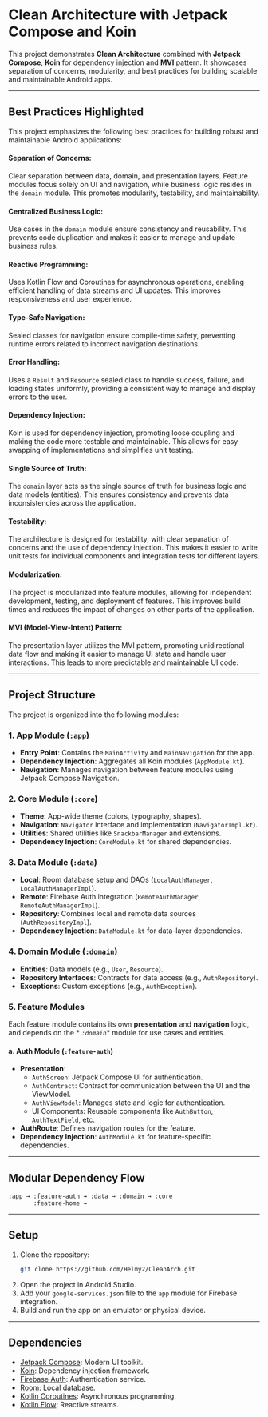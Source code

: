 # Clean Architecture with Jetpack Compose and Koin

This project demonstrates **Clean Architecture** combined with **Jetpack Compose**, **Koin** for
dependency injection and **MVI** pattern. It showcases separation of concerns, modularity, and best
practices for building scalable and maintainable Android apps.

---

## Best Practices Highlighted

This project emphasizes the following best practices for building robust and maintainable Android
applications:

#### Separation of Concerns:

Clear separation between data, domain, and presentation layers. Feature modules focus solely on UI
and navigation, while business logic resides in the `domain`
module. This promotes modularity, testability, and maintainability.

#### Centralized Business Logic:

Use cases in the `domain` module ensure consistency and reusability. This prevents code duplication
and makes it easier to manage and update business rules.

#### Reactive Programming:

Uses Kotlin Flow and Coroutines for asynchronous operations, enabling
efficient handling of data streams and UI updates. This improves responsiveness and user
experience.

#### Type-Safe Navigation:

Sealed classes for navigation ensure compile-time safety, preventing
runtime errors related to incorrect navigation destinations.

#### Error Handling:

Uses a `Result` and `Resource` sealed class to handle success, failure, and loading states
uniformly, providing a consistent way to manage and display errors to the user.

#### Dependency Injection:

Koin is used for dependency injection, promoting loose coupling and
making the code more testable and maintainable. This allows for easy swapping of implementations
and simplifies unit testing.

#### Single Source of Truth:

The `domain` layer acts as the single source of truth for business
logic and data models (entities). This ensures consistency and prevents data inconsistencies
across the application.

#### Testability:

The architecture is designed for testability, with clear separation of concerns
and the use of dependency injection. This makes it easier to write unit tests for individual
components and integration tests for different layers.

#### Modularization:

The project is modularized into feature modules, allowing for independent
development, testing, and deployment of features. This improves build times and reduces the impact
of changes on other parts of the application.

#### MVI (Model-View-Intent) Pattern:

The presentation layer utilizes the MVI pattern,
promoting
unidirectional data flow and making it easier to manage UI state and handle user interactions.
This leads to more predictable and maintainable UI code.

---

## Project Structure

The project is organized into the following modules:

### 1. **App Module (`:app`)**

- **Entry Point**: Contains the `MainActivity` and `MainNavigation` for the app.
- **Dependency Injection**: Aggregates all Koin modules (`AppModule.kt`).
- **Navigation**: Manages navigation between feature modules using Jetpack Compose Navigation.

### 2. **Core Module (`:core`)**

- **Theme**: App-wide theme (colors, typography, shapes).
- **Navigation**: `Navigator` interface and implementation (`NavigatorImpl.kt`).
- **Utilities**: Shared utilities like `SnackbarManager` and extensions.
- **Dependency Injection**: `CoreModule.kt` for shared dependencies.

### 3. **Data Module (`:data`)**

- **Local**: Room database setup and DAOs (`LocalAuthManager`, `LocalAuthManagerImpl`).
- **Remote**: Firebase Auth integration (`RemoteAuthManager`, `RemoteAuthManagerImpl`).
- **Repository**: Combines local and remote data sources (`AuthRepositoryImpl`).
- **Dependency Injection**: `DataModule.kt` for data-layer dependencies.

### 4. **Domain Module (`:domain`)**

- **Entities**: Data models (e.g., `User`, `Resource`).
- **Repository Interfaces**: Contracts for data access (e.g., `AuthRepository`).
- **Exceptions**: Custom exceptions (e.g., `AuthException`).

### 5. **Feature Modules**

Each feature module contains its own **presentation** and **navigation** logic, and depends on the *
*`:domain`** module for use cases and entities.

#### **a. Auth Module (`:feature-auth`)**

- **Presentation**:
    - `AuthScreen`: Jetpack Compose UI for authentication.
    - `AuthContract`: Contract for communication between the UI and the ViewModel.
    - `AuthViewModel`: Manages state and logic for authentication.
    - UI Components: Reusable components like `AuthButton`, `AuthTextField`, etc.
- **AuthRoute**: Defines navigation routes for the feature.
- **Dependency Injection**: `AuthModule.kt` for feature-specific dependencies.

---

## Modular Dependency Flow

```
:app → :feature-auth → :data → :domain → :core
       :feature-home → 
```

---

## Setup

1. Clone the repository:
    ```bash
    git clone https://github.com/Helmy2/CleanArch.git
    ```
2. Open the project in Android Studio.
3. Add your `google-services.json` file to the `app` module for Firebase integration.
4. Build and run the app on an emulator or physical device.

---

## Dependencies

- [Jetpack Compose](https://developer.android.com/jetpack/compose): Modern UI toolkit.
- [Koin](https://insert-koin.io/): Dependency injection framework.
- [Firebase Auth](https://firebase.google.com/docs/auth): Authentication service.
- [Room](https://developer.android.com/training/data-storage/room): Local database.
- [Kotlin Coroutines](https://kotlinlang.org/docs/coroutines-overview.html): Asynchronous
  programming.
- [Kotlin Flow](https://kotlinlang.org/docs/flow.html): Reactive streams.